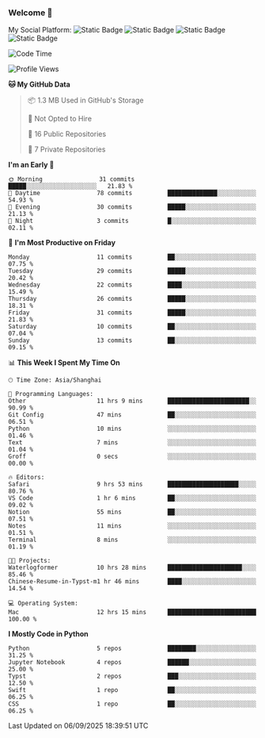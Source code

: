 ### Welcome 👋

<!--
**CheneyNine/CheneyNine** is a ✨ _special_ ✨ repository because its `README.md` (this file) appears on your GitHub profile.

Here are some ideas to get you started:

- 🔭 I’m currently working on ...
- 🌱 I’m currently learning ...
- 👯 I’m looking to collaborate on ...
- 🤔 I’m looking for help with ...
- 💬 Ask me about ...
- 📫 How to reach me: ...
- 😄 Pronouns: ...
- ⚡ Fun fact: ...
-->

My Social Platform:
![Static Badge](https://img.shields.io/badge/_-CheneyNine-black?style=flat&logo=Github&logoColor=white&cacheSeconds=https%3A%2F%2Fgithub.com%2FCheneyNine)
![Static Badge](https://img.shields.io/badge/_-cheneynine.top-purple?style=flat&logo=googlehome&logoColor=white&link=https%3A%2F%2Fwww.cheneynine.top)
![Static Badge](https://img.shields.io/badge/_-CQU__Cheney-green?style=flat&logo=wechat&logoColor=white&link=https%3A%2F%2Fwww.linkedin.com%2Fin%2Fyinan-chen-9b09202b9%2F)
![Static Badge](https://img.shields.io/badge/_-Cheney-blue?style=flat&logo=linkedin&logoColor=white&link=https%3A%2F%2Fwww.linkedin.com%2Fin%2Fyinan-chen-9b09202b9%2F)


<!--START_SECTION:waka-->
![Code Time](http://img.shields.io/badge/Code%20Time-378%20hrs%2022%20mins-blue)

![Profile Views](http://img.shields.io/badge/Profile%20Views-0-blue)

**🐱 My GitHub Data** 

> 📦 1.3 MB Used in GitHub's Storage 
 > 
> 🚫 Not Opted to Hire
 > 
> 📜 16 Public Repositories 
 > 
> 🔑 7 Private Repositories 
 > 
**I'm an Early 🐤** 

```text
🌞 Morning                31 commits          █████░░░░░░░░░░░░░░░░░░░░   21.83 % 
🌆 Daytime                78 commits          ██████████████░░░░░░░░░░░   54.93 % 
🌃 Evening                30 commits          █████░░░░░░░░░░░░░░░░░░░░   21.13 % 
🌙 Night                  3 commits           █░░░░░░░░░░░░░░░░░░░░░░░░   02.11 % 
```
📅 **I'm Most Productive on Friday** 

```text
Monday                   11 commits          ██░░░░░░░░░░░░░░░░░░░░░░░   07.75 % 
Tuesday                  29 commits          █████░░░░░░░░░░░░░░░░░░░░   20.42 % 
Wednesday                22 commits          ████░░░░░░░░░░░░░░░░░░░░░   15.49 % 
Thursday                 26 commits          █████░░░░░░░░░░░░░░░░░░░░   18.31 % 
Friday                   31 commits          █████░░░░░░░░░░░░░░░░░░░░   21.83 % 
Saturday                 10 commits          ██░░░░░░░░░░░░░░░░░░░░░░░   07.04 % 
Sunday                   13 commits          ██░░░░░░░░░░░░░░░░░░░░░░░   09.15 % 
```


📊 **This Week I Spent My Time On** 

```text
🕑︎ Time Zone: Asia/Shanghai

💬 Programming Languages: 
Other                    11 hrs 9 mins       ███████████████████████░░   90.99 % 
Git Config               47 mins             ██░░░░░░░░░░░░░░░░░░░░░░░   06.51 % 
Python                   10 mins             ░░░░░░░░░░░░░░░░░░░░░░░░░   01.46 % 
Text                     7 mins              ░░░░░░░░░░░░░░░░░░░░░░░░░   01.04 % 
Groff                    0 secs              ░░░░░░░░░░░░░░░░░░░░░░░░░   00.00 % 

🔥 Editors: 
Safari                   9 hrs 53 mins       ████████████████████░░░░░   80.76 % 
VS Code                  1 hr 6 mins         ██░░░░░░░░░░░░░░░░░░░░░░░   09.02 % 
Notion                   55 mins             ██░░░░░░░░░░░░░░░░░░░░░░░   07.51 % 
Notes                    11 mins             ░░░░░░░░░░░░░░░░░░░░░░░░░   01.51 % 
Terminal                 8 mins              ░░░░░░░░░░░░░░░░░░░░░░░░░   01.19 % 

🐱‍💻 Projects: 
Waterlogformer           10 hrs 28 mins      █████████████████████░░░░   85.46 % 
Chinese-Resume-in-Typst-m1 hr 46 mins        ████░░░░░░░░░░░░░░░░░░░░░   14.54 % 

💻 Operating System: 
Mac                      12 hrs 15 mins      █████████████████████████   100.00 % 
```

**I Mostly Code in Python** 

```text
Python                   5 repos             ████████░░░░░░░░░░░░░░░░░   31.25 % 
Jupyter Notebook         4 repos             ██████░░░░░░░░░░░░░░░░░░░   25.00 % 
Typst                    2 repos             ███░░░░░░░░░░░░░░░░░░░░░░   12.50 % 
Swift                    1 repo              ██░░░░░░░░░░░░░░░░░░░░░░░   06.25 % 
CSS                      1 repo              ██░░░░░░░░░░░░░░░░░░░░░░░   06.25 % 
```




 Last Updated on 06/09/2025 18:39:51 UTC
<!--END_SECTION:waka-->


